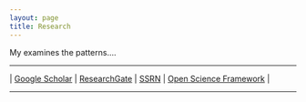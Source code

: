 ```yaml
---
layout: page
title: Research
---
```

My examines the patterns....

----
| [Google Scholar](https://scholar.google.com/citations?user=ezE8rPkAAAAJ&hl=en) | [ResearchGate](https://www.researchgate.net/profile/Cesar_Renteria) | [SSRN](https://papers.ssrn.com/sol3/cf_dev/AbsByAuth.cfm?per_id=2270101) | [Open Science Framework](https://osf.io/9y7n4/) |

----




<!--stackedit_data:
eyJoaXN0b3J5IjpbNTAwMjM0MDM3LDc2ODQ1ODExNCwtODkwNT
A4MDIxLC01MDM2MDIxOTBdfQ==
-->